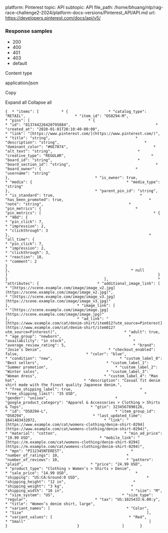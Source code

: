 platform: Pinterest
topic: API
subtopic: API
file_path: /home/bhuang/nlp/rag-race-challenge2-2024/platform-docs-versions/Pinterest_API/API.md
url: https://developers.pinterest.com/docs/api/v5/


### Response samples

* 200
* 400
* 401
* 403
* default

Content type

application/json

Copy

Expand all Collapse all

`{  * "items": [          * {                  * "catalog_type": "RETAIL",                      * "item_id": "DS0294-M",                      * "pins": [                          * {                                  * "id": "813744226420795884",                                      * "created_at": "2020-01-01T20:10:40-00:00",                                      * "link": "[https://www.pinterest.com/](https://www.pinterest.com/)",                                      * "title": "string",                                      * "description": "string",                                      * "dominant_color": "#6E7874",                                      * "alt_text": "string",                                      * "creative_type": "REGULAR",                                      * "board_id": "string",                                      * "board_section_id": "string",                                      * "board_owner": {                                          * "username": "string"                                                                   },                                      * "is_owner": true,                                      * "media": {                                          * "media_type": "string"                                                                   },                                      * "parent_pin_id": "string",                                      * "is_standard": true,                                      * "has_been_promoted": true,                                      * "note": "string",                                      * "pin_metrics": {                                          * "pin_metrics": [                                                  * {                                                          * "90d": {                                                                  * "pin_click": 7,                                                                      * "impression": 2,                                                                      * "clickthrough": 3                                                                                                       },                                                              * "all_time": {                                                                  * "pin_click": 7,                                                                      * "impression": 2,                                                                      * "clickthrough": 3,                                                                      * "reaction": 10,                                                                      * "comment": 2                                                                                                       }                                                                                           },                                                      * null                                                                               ]                                                                   }                                                       }                                           ],                      * "attributes": {                          * "additional_image_link": [                                  * "[https://scene.example.com/image/image_v2.jpg](https://scene.example.com/image/image_v2.jpg)",                                      * "[https://scene.example.com/image/image_v3.jpg](https://scene.example.com/image/image_v3.jpg)"                                                       ],                              * "image_link": [                                  * "[https://scene.example.com/image/image.jpg](https://scene.example.com/image/image.jpg)"                                                       ],                              * "ad_link": "[https://www.example.com/cat/denim-shirt/item012?utm_source=Pinterest](https://www.example.com/cat/denim-shirt/item012?utm_source=Pinterest)",                              * "adult": true,                              * "age_group": "newborn",                              * "availability": "in stock",                              * "average_review_rating": 5,                              * "brand": "Josie’s Denim",                              * "checkout_enabled": false,                              * "color": "blue",                              * "condition": "new",                              * "custom_label_0": "Best sellers",                              * "custom_label_1": "Summer promotion",                              * "custom_label_2": "Winter sales",                              * "custom_label_3": "Woman dress",                              * "custom_label_4": "Man hat",                              * "description": "Casual fit denim shirt made with the finest quality Japanese denim.",                              * "free_shipping_label": true,                              * "free_shipping_limit": "35 USD",                              * "gender": "unisex",                              * "google_product_category": "Apparel & Accessories > Clothing > Shirts & Tops",                              * "gtin": 3234567890126,                              * "id": "DS0294-L",                              * "item_group_id": "DS0294",                              * "last_updated_time": 1641483432072,                              * "link": "[https://www.example.com/cat/womens-clothing/denim-shirt-0294](https://www.example.com/cat/womens-clothing/denim-shirt-0294)",                              * "material": "cotton",                              * "min_ad_price": "19.99 USD",                              * "mobile_link": "[https://m.example.com/cat/womens-clothing/denim-shirt-0294](https://m.example.com/cat/womens-clothing/denim-shirt-0294)",                              * "mpn": "PI12345NTEREST",                              * "number_of_ratings": 10,                              * "number_of_reviews": 10,                              * "pattern": "plaid",                              * "price": "24.99 USD",                              * "product_type": "Clothing > Women’s > Shirts > Denim",                              * "sale_price": "14.99 USD",                              * "shipping": "US:CA:Ground:0 USD",                              * "shipping_height": "12 in",                              * "shipping_weight": "3 kg",                              * "shipping_width": "16 in",                              * "size": "M",                              * "size_system": "US",                              * "size_type": "regular",                              * "tax": "US:1025433:6.00:y",                              * "title": "Women’s denim shirt, large",                              * "variant_names": [                                  * "Color",                                      * "Size"                                                       ],                              * "variant_values": [                                  * "Red",                                      * "Small"                                                       ]                                           }                               }                   ]       }`